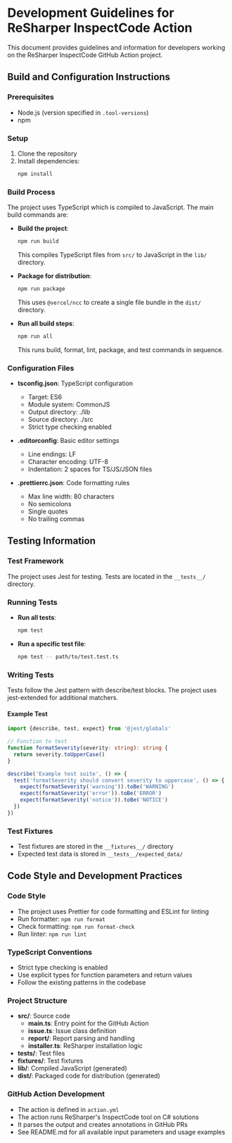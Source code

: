# Development Guidelines for ReSharper InspectCode Action

This document provides guidelines and information for developers working on the ReSharper InspectCode GitHub Action project.

## Build and Configuration Instructions

### Prerequisites
- Node.js (version specified in `.tool-versions`)
- npm

### Setup
1. Clone the repository
2. Install dependencies:
   ```bash
   npm install
   ```

### Build Process
The project uses TypeScript which is compiled to JavaScript. The main build commands are:

- **Build the project**:
  ```bash
  npm run build
  ```
  This compiles TypeScript files from `src/` to JavaScript in the `lib/` directory.

- **Package for distribution**:
  ```bash
  npm run package
  ```
  This uses `@vercel/ncc` to create a single file bundle in the `dist/` directory.

- **Run all build steps**:
  ```bash
  npm run all
  ```
  This runs build, format, lint, package, and test commands in sequence.

### Configuration Files
- **tsconfig.json**: TypeScript configuration
  - Target: ES6
  - Module system: CommonJS
  - Output directory: ./lib
  - Source directory: ./src
  - Strict type checking enabled

- **.editorconfig**: Basic editor settings
  - Line endings: LF
  - Character encoding: UTF-8
  - Indentation: 2 spaces for TS/JS/JSON files

- **.prettierrc.json**: Code formatting rules
  - Max line width: 80 characters
  - No semicolons
  - Single quotes
  - No trailing commas

## Testing Information

### Test Framework
The project uses Jest for testing. Tests are located in the `__tests__/` directory.

### Running Tests
- **Run all tests**:
  ```bash
  npm test
  ```

- **Run a specific test file**:
  ```bash
  npm test -- path/to/test.test.ts
  ```

### Writing Tests
Tests follow the Jest pattern with describe/test blocks. The project uses jest-extended for additional matchers.

#### Example Test
```typescript
import {describe, test, expect} from '@jest/globals'

// Function to test
function formatSeverity(severity: string): string {
  return severity.toUpperCase()
}

describe('Example test suite', () => {
  test('formatSeverity should convert severity to uppercase', () => {
    expect(formatSeverity('warning')).toBe('WARNING')
    expect(formatSeverity('error')).toBe('ERROR')
    expect(formatSeverity('notice')).toBe('NOTICE')
  })
})
```

### Test Fixtures
- Test fixtures are stored in the `__fixtures__/` directory
- Expected test data is stored in `__tests__/expected_data/`

## Code Style and Development Practices

### Code Style
- The project uses Prettier for code formatting and ESLint for linting
- Run formatter: `npm run format`
- Check formatting: `npm run format-check`
- Run linter: `npm run lint`

### TypeScript Conventions
- Strict type checking is enabled
- Use explicit types for function parameters and return values
- Follow the existing patterns in the codebase

### Project Structure
- **src/**: Source code
  - **main.ts**: Entry point for the GitHub Action
  - **issue.ts**: Issue class definition
  - **report/**: Report parsing and handling
  - **installer.ts**: ReSharper installation logic
- **__tests__/**: Test files
- **__fixtures__/**: Test fixtures
- **lib/**: Compiled JavaScript (generated)
- **dist/**: Packaged code for distribution (generated)

### GitHub Action Development
- The action is defined in `action.yml`
- The action runs ReSharper's InspectCode tool on C# solutions
- It parses the output and creates annotations in GitHub PRs
- See README.md for all available input parameters and usage examples

